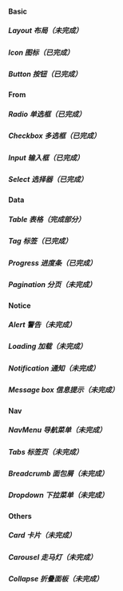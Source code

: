 #### Basic
##### Layout 布局（未完成）
##### Icon 图标（已完成）
##### Button 按钮（已完成）
#### From
##### Radio 单选框（已完成）
##### Checkbox 多选框（已完成）
##### Input 输入框（已完成）
##### Select 选择器（已完成）
#### Data
##### Table 表格（完成部分）
##### Tag 标签（已完成）
##### Progress 进度条（已完成）
##### Pagination 分页（未完成）
#### Notice 
##### Alert 警告（未完成）
##### Loading 加载（未完成）
##### Notification 通知（未完成）
##### Message box 信息提示（未完成）
#### Nav
##### NavMenu 导航菜单（未完成）
##### Tabs 标签页（未完成）
##### Breadcrumb 面包屑（未完成）
##### Dropdown 下拉菜单（未完成）
#### Others
##### Card 卡片（未完成）
##### Carousel 走马灯（未完成）
##### Collapse 折叠面板（未完成）


